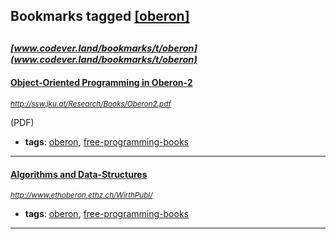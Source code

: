 ## Bookmarks tagged [[oberon]](https://www.codever.land/search?q=[oberon])

_<sup><sup>[www.codever.land/bookmarks/t/oberon](www.codever.land/bookmarks/t/oberon)</sup></sup>_
---
#### [Object-Oriented Programming in Oberon-2](http://ssw.jku.at/Research/Books/Oberon2.pdf)
_<sup>http://ssw.jku.at/Research/Books/Oberon2.pdf</sup>_

(PDF)
* **tags**: [oberon](../tagged/oberon.md), [free-programming-books](../tagged/free-programming-books.md)
---
#### [Algorithms and Data-Structures](http://www.ethoberon.ethz.ch/WirthPubl/)
_<sup>http://www.ethoberon.ethz.ch/WirthPubl/</sup>_

* **tags**: [oberon](../tagged/oberon.md), [free-programming-books](../tagged/free-programming-books.md)
---
